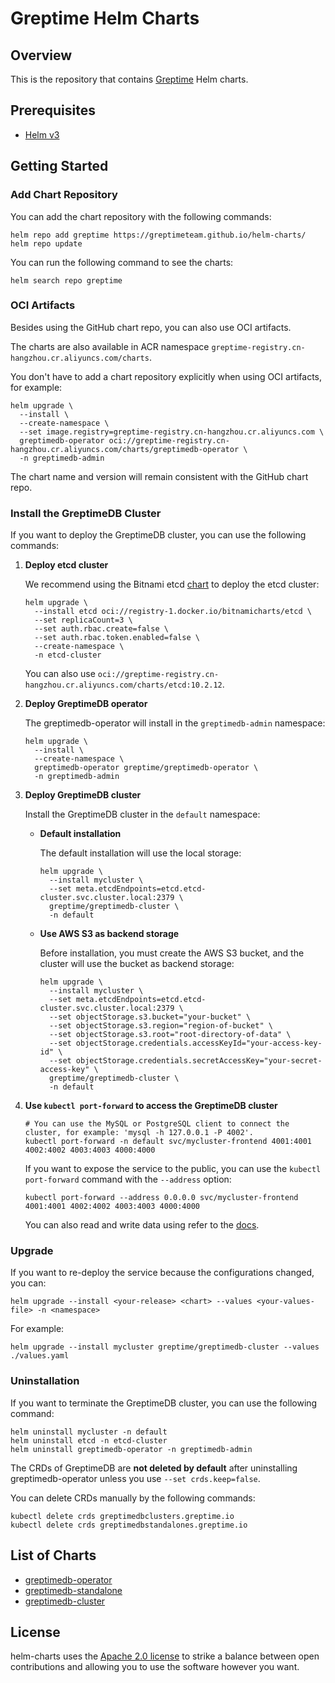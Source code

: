 # Greptime Helm Charts

## Overview

This is the repository that contains [Greptime](https://greptime.com/) Helm charts.

## Prerequisites

- [Helm v3](https://helm.sh/docs/intro/install/)

## Getting Started

### Add Chart Repository

You can add the chart repository with the following commands:

```console
helm repo add greptime https://greptimeteam.github.io/helm-charts/
helm repo update
```

You can run the following command to see the charts:

```console
helm search repo greptime
```

### OCI Artifacts

Besides using the GitHub chart repo, you can also use OCI artifacts.

The charts are also available in ACR namespace `greptime-registry.cn-hangzhou.cr.aliyuncs.com/charts`. 

You don't have to add a chart repository explicitly when using OCI artifacts, for example:

```console
helm upgrade \
  --install \
  --create-namespace \
  --set image.registry=greptime-registry.cn-hangzhou.cr.aliyuncs.com \
  greptimedb-operator oci://greptime-registry.cn-hangzhou.cr.aliyuncs.com/charts/greptimedb-operator \
  -n greptimedb-admin
```

The chart name and version will remain consistent with the GitHub chart repo.

### Install the GreptimeDB Cluster

If you want to deploy the GreptimeDB cluster, you can use the following commands:

1. **Deploy etcd cluster**

   We recommend using the Bitnami etcd [chart](https://github.com/bitnami/charts/blob/main/bitnami/etcd/README.md) to deploy the etcd cluster:

   ```console
   helm upgrade \
     --install etcd oci://registry-1.docker.io/bitnamicharts/etcd \
     --set replicaCount=3 \
     --set auth.rbac.create=false \
     --set auth.rbac.token.enabled=false \
     --create-namespace \
     -n etcd-cluster
   ```

   You can also use `oci://greptime-registry.cn-hangzhou.cr.aliyuncs.com/charts/etcd:10.2.12`.

2. **Deploy GreptimeDB operator**

   The greptimedb-operator will install in the `greptimedb-admin` namespace:

   ```console
   helm upgrade \
     --install \
     --create-namespace \
     greptimedb-operator greptime/greptimedb-operator \
     -n greptimedb-admin
   ```

3. **Deploy GreptimeDB cluster**

   Install the GreptimeDB cluster in the `default` namespace:

    - **Default installation**

      The default installation will use the local storage:

      ```console
      helm upgrade \
        --install mycluster \
        --set meta.etcdEndpoints=etcd.etcd-cluster.svc.cluster.local:2379 \
        greptime/greptimedb-cluster \
        -n default
      ```

    - **Use AWS S3 as backend storage**

      Before installation, you must create the AWS S3 bucket, and the cluster will use the bucket as backend storage:

      ```console
      helm upgrade \
        --install mycluster \
        --set meta.etcdEndpoints=etcd.etcd-cluster.svc.cluster.local:2379 \
        --set objectStorage.s3.bucket="your-bucket" \
        --set objectStorage.s3.region="region-of-bucket" \
        --set objectStorage.s3.root="root-directory-of-data" \
        --set objectStorage.credentials.accessKeyId="your-access-key-id" \
        --set objectStorage.credentials.secretAccessKey="your-secret-access-key" \
        greptime/greptimedb-cluster \
        -n default
      ```

4. **Use `kubectl port-forward` to access the GreptimeDB cluster**

   ```console
   # You can use the MySQL or PostgreSQL client to connect the cluster, for example: 'mysql -h 127.0.0.1 -P 4002'.
   kubectl port-forward -n default svc/mycluster-frontend 4001:4001 4002:4002 4003:4003 4000:4000
   ```

   If you want to expose the service to the public, you can use the `kubectl port-forward` command with the `--address` option:

   ```console
   kubectl port-forward --address 0.0.0.0 svc/mycluster-frontend 4001:4001 4002:4002 4003:4003 4000:4000
   ```

   You can also read and write data using refer to the [docs](https://docs.greptime.com/user-guide/cluster).

### Upgrade

If you want to re-deploy the service because the configurations changed, you can:

```console
helm upgrade --install <your-release> <chart> --values <your-values-file> -n <namespace>
```

For example:

```console
helm upgrade --install mycluster greptime/greptimedb-cluster --values ./values.yaml
```

### Uninstallation

If you want to terminate the GreptimeDB cluster, you can use the following command:

```console
helm uninstall mycluster -n default
helm uninstall etcd -n etcd-cluster
helm uninstall greptimedb-operator -n greptimedb-admin
```

The CRDs of GreptimeDB are **not deleted by default** after uninstalling greptimedb-operator unless you use `--set crds.keep=false`.

You can delete CRDs manually by the following commands:

```console
kubectl delete crds greptimedbclusters.greptime.io
kubectl delete crds greptimedbstandalones.greptime.io
```

## List of Charts

- [greptimedb-operator](./charts/greptimedb-operator/README.md)
- [greptimedb-standalone](./charts/greptimedb-standalone/README.md)
- [greptimedb-cluster](./charts/greptimedb-cluster/README.md)

## License

helm-charts uses the [Apache 2.0 license](./LICENSE) to strike a balance between open contributions and allowing you to use the software however you want.
